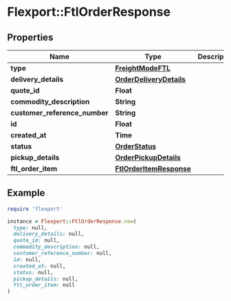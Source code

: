 # Flexport::FtlOrderResponse

## Properties

| Name | Type | Description | Notes |
| ---- | ---- | ----------- | ----- |
| **type** | [**FreightModeFTL**](FreightModeFTL.md) |  |  |
| **delivery_details** | [**OrderDeliveryDetails**](OrderDeliveryDetails.md) |  |  |
| **quote_id** | **Float** |  |  |
| **commodity_description** | **String** |  | [optional] |
| **customer_reference_number** | **String** |  | [optional] |
| **id** | **Float** |  |  |
| **created_at** | **Time** |  |  |
| **status** | [**OrderStatus**](OrderStatus.md) |  |  |
| **pickup_details** | [**OrderPickupDetails**](OrderPickupDetails.md) |  |  |
| **ftl_order_item** | [**FtlOrderItemResponse**](FtlOrderItemResponse.md) |  |  |

## Example

```ruby
require 'flexport'

instance = Flexport::FtlOrderResponse.new(
  type: null,
  delivery_details: null,
  quote_id: null,
  commodity_description: null,
  customer_reference_number: null,
  id: null,
  created_at: null,
  status: null,
  pickup_details: null,
  ftl_order_item: null
)
```

